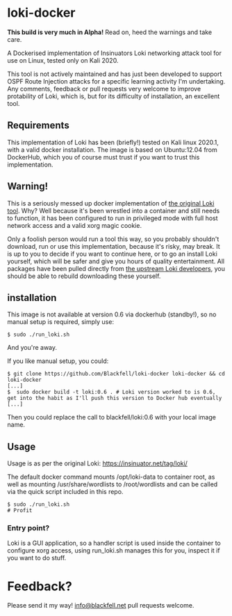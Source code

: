 # loki-docker

**This build is very much in Alpha!** Read on, heed the warnings and take care.

A Dockerised implementation of Insinuators Loki networking attack tool for use on Linux, tested only on Kali 2020.

This tool is not actively maintained and has just been developed to support OSPF Route Injection attacks for a specific learning activity I'm undertaking. Any comments, feedback or pull requests very welcome to improve protability of Loki, which is, but for its difficulty of installation, an excellent tool. 

## Requirements

This implementation of Loki has been (briefly!) tested on Kali linux 2020.1, with a valid docker installation. The image is based on Ubuntu:12.04 from DockerHub, which you of course must trust if you want to trust this implementation. 

## Warning!

This is a seriously messed up docker implementation of [the original Loki tool](https://insinuator.net/tag/loki/). Why? Well because it's been wrestled into a container and still needs to function, it has been configured to run in privileged mode with full host network access and a valid xorg magic cookie. 

Only a foolish person would run a tool this way, so you probably shouldn't download, run or use this implementation, because it's risky, may break. It is up to you to decide if you want to continue here, or to go an install Loki yourself, which will be safer and give you hours of quality entertainment. All packages have been pulled directly from [the upstream Loki developers](https://insinuator.net/tag/loki/), you should be able to rebuild downloading these yourself. 

## installation

This image is not available at version 0.6 via dockerhub (standby!), so no manual setup is required, simply use:

```
$ sudo ./run_loki.sh
```
And you're away. 

If you like manual setup, you could:

```
$ git clone https://github.com/Blackfell/loki-docker loki-docker && cd loki-docker
[...]
$  sudo docker build -t loki:0.6 . # Loki version worked to is 0.6, get into the habit as I'll push this version to Docker hub eventually
[...]
```

Then you could replace the call to blackfell/loki:0.6 with your local image name. 

## Usage 

Usage is as per the original Loki: 
https://insinuator.net/tag/loki/

The default docker command mounts /opt/loki-data to container root, as well as mounting /usr/share/wordlists to /root/wordlists and can be called via the quick script included in this repo. 

```
$ sudo ./run_loki.sh
# Profit
```
### Entry point?
Loki is a GUI application, so a handler script is used inside the container to configure xorg access, using run_loki.sh manages this for you, inspect it if you want to do stuff.

# Feedback?

Please send it my way! info@blackfell.net pull requests welcome.
